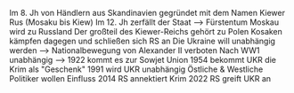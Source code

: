 Im 8. Jh von Händlern aus Skandinavien gegründet mit dem Namen Kiewer Rus (Mosaku bis Kiew)
Im 12. Jh zerfällt der Staat --> Fürstentum Moskau wird zu Russland
Der großteil des Kiewer-Reichs gehört zu Polen
	Kosaken kämpfen dagegen und schließen sich RS an
Die Ukraine will unabhängig werden --> Nationalbewegung von Alexander II verboten
Nach WW1 unabhängig --> 1922 kommt es zur Sowjet Union
1954 bekommt UKR die Krim als "Geschenk"
1991 wird UKR unabhängig
	Östliche & Westliche Politiker wollen Einfluss
2014 RS annektiert Krim
2022 RS greift UKR an